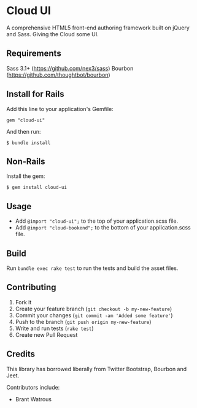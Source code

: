 # Cloud UI

A comprehensive HTML5 front-end authoring framework built on jQuery and Sass.  Giving the Cloud some UI.

## Requirements

Sass 3.1+ (https://github.com/nex3/sass)
Bourbon (https://github.com/thoughtbot/bourbon)

## Install for Rails

Add this line to your application's Gemfile:

    gem "cloud-ui"

And then run:

    $ bundle install

## Non-Rails

Install the gem:

    $ gem install cloud-ui

## Usage

* Add `@import "cloud-ui";` to the top of your application.scss file.
* Add `@import "cloud-bookend";` to the bottom of your application.scss file.

## Build

Run `bundle exec rake test` to run the tests and build the asset files.

## Contributing

1. Fork it
2. Create your feature branch (`git checkout -b my-new-feature`)
3. Commit your changes (`git commit -am 'Added some feature'`)
4. Push to the branch (`git push origin my-new-feature`)
5. Write and run tests (`rake test`)
6. Create new Pull Request

## Credits

This library has borrowed liberally from Twitter Bootstrap, Bourbon and Jeet.

Contributors include:

* Brant Watrous
